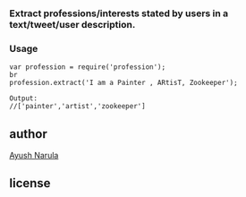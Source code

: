 ### Extract professions/interests stated by users in a text/tweet/user description.

### Usage 
```
var profession = require('profession');
br
profession.extract('I am a Painter , ARtisT, Zookeeper');

Output:
//['painter','artist','zookeeper']

```

## author

[Ayush Narula](http://ayushnarula.com)

## license
